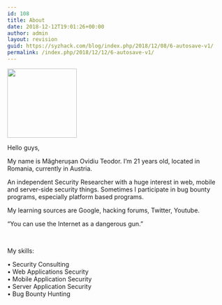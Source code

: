 ```yaml
---
id: 108
title: About
date: 2018-12-12T19:01:26+00:00
author: admin
layout: revision
guid: https://syzhack.com/blog/index.php/2018/12/08/6-autosave-v1/
permalink: /index.php/2018/12/12/6-autosave-v1/
---
```

<img class="wp-image-144 alignleft" src="https://syzhack.com/blog/wp-content/uploads/2018/12/info.png" alt="" width="159" height="159" />

Hello guys,

My name is Măgherușan Ovidiu Teodor. I&#8217;m 21 years old, located in Romania, currently in Austria.

An independent Security Researcher with a huge interest in web, mobile and server-side security things. Sometimes I participate in bug bounty programs, especially platform based programs.

My learning sources are Google, hacking forums, Twitter, Youtube.

&#8220;You can use the Internet as a dangerous gun.&#8221;

&nbsp;

My skills:

• Security Consulting  
• Web Applications Security  
• Mobile Application Security  
• Server Application Security  
• Bug Bounty Hunting